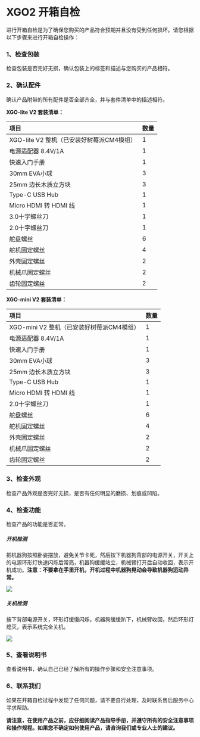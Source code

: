 ﻿---
sidebar_position: 4
sidebar_label: 开箱自检
---


#  XGO2 开箱自检

进行开箱自检是为了确保您购买的产品符合预期并且没有受到任何损坏。请您根据以下步骤来进行开箱自检操作：

### 1、检查包装

检查包装是否完好无损，确认包装上的标签和描述与您购买的产品相符。

### 2、确认配件

确认产品附带的所有配件是否全部齐全，并与套件清单中的描述相符。

**XGO-lite V2 套装清单：**

| 项目                                      | 数量 |
| :---------------------------------------- | ---- |
| XGO-lite V2 整机（已安装好树莓派CM4模组） | 1    |
| 电源适配器 8.4V/1A                        | 1    |
| 快速入门手册                              | 1    |
| 30mm EVA小球                              | 3    |
| 25mm 边长木质立方块                       | 3    |
| Type-C USB Hub                         | 1    |
| Micro HDMI 转 HDMI 线                     | 1    |
| 3.0十字螺丝刀                             | 1    |
| 2.0十字螺丝刀                             | 1    |
| 舵盘螺丝                                  | 6    |
| 舵机固定螺丝                              | 4    |
| 外壳固定螺丝                              | 2    |
| 机械爪固定螺丝                            | 2    |
| 齿轮固定螺丝                              | 2    |



**XGO-mini V2 套装清单：**

| 项目                                      | 数量 |
| :---------------------------------------- | ---- |
| XGO-mini V2 整机（已安装好树莓派CM4模组） | 1    |
| 电源适配器 8.4V/1A                        | 1    |
| 快速入门手册                              | 1    |
| 30mm EVA小球                              | 3    |
| 25mm 边长木质立方块                       | 3    |
| Type-C USB Hub                            | 1    |
| Micro HDMI 转 HDMI 线                     | 1    |
| 2.0十字螺丝刀                             | 1    |
| 舵盘螺丝                                  | 6    |
| 舵机固定螺丝                              | 4    |
| 外壳固定螺丝                              | 2    |
| 机械爪固定螺丝                            | 2    |
| 齿轮固定螺丝                              | 2    |

### 3、检查外观

检查产品外观是否完好无损，是否有任何明显的磨损、划痕或凹陷。

### 4、检查功能

检查产品的功能是否正常。

##### 开机检测

把机器狗按照卧姿摆放，避免关节卡死，然后按下机器狗背部的电源开关，开关上的电源环形灯快速闪烁后常亮，机器狗缓缓站立，机械臂打开后自动收回，表示开机成功。**注意：不要拿在手里开机，开机过程中机器狗晃动会导致机器狗运动异常。**

![](https://wiki-media-ef.oss-cn-hongkong.aliyuncs.com//images/cm4-xgo-inspection-01.gif)

##### 关机检测

按下背部电源开关，环形灯缓慢闪烁，机器狗缓缓趴下，机械臂收回，然后环形灯熄灭，表示系统完全关机。

![](https://wiki-media-ef.oss-cn-hongkong.aliyuncs.com//images/cm4-xgo-inspection-02.gif)

### 5、查看说明书

查看说明书，确认自己已经了解所有的操作步骤和安全注意事项。

### 6、联系我们

如果在开箱自检过程中发现了任何问题，请不要自行处理，及时联系售后服务中心寻求帮助。



**请注意，在使用产品之前，应仔细阅读产品指导手册，并遵守所有的安全注意事项和操作规程。如果您不确定如何使用产品，请咨询我们或专业人士的建议。**
